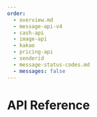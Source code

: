 ```yaml
---
order:
  - overview.md
  - message-api-v4
  - cash-api
  - image-api
  - kakao
  - pricing-api
  - senderid
  - message-status-codes.md
  - messages: false
---
```


# API Reference
